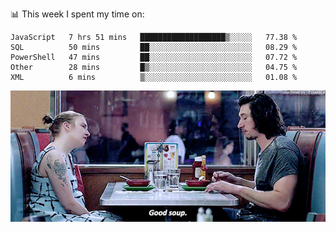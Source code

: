 📊 This week I spent my time on:
<!--START_SECTION:waka-->
```text
JavaScript   7 hrs 51 mins   ███████████████████▒░░░░░   77.38 % 
SQL          50 mins         ██░░░░░░░░░░░░░░░░░░░░░░░   08.29 % 
PowerShell   47 mins         ██░░░░░░░░░░░░░░░░░░░░░░░   07.72 % 
Other        28 mins         █▒░░░░░░░░░░░░░░░░░░░░░░░   04.75 % 
XML          6 mins          ▒░░░░░░░░░░░░░░░░░░░░░░░░   01.08 % 
```
<!--END_SECTION:waka-->


![](goodSoup.gif)
